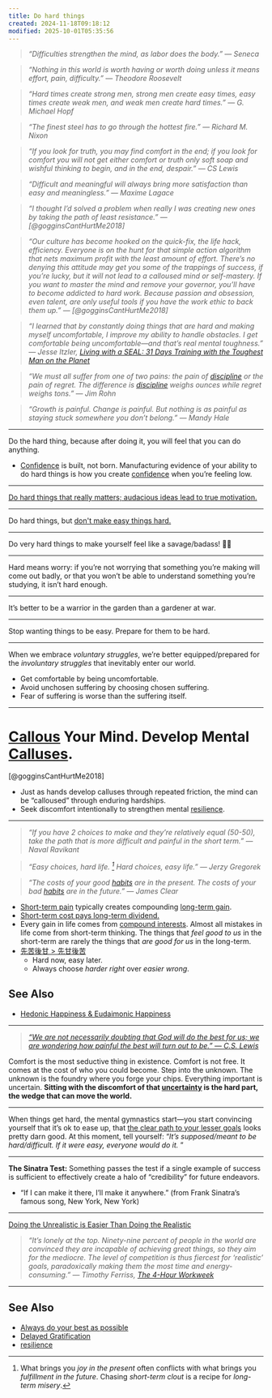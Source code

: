 ```yaml
---
title: Do hard things
created: 2024-11-18T09:18:12
modified: 2025-10-01T05:35:56
---
```


> _“Difficulties strengthen the mind, as labor does the body.” — Seneca_

> _“Nothing in this world is worth having or worth doing unless it means effort, pain, difficulty.” — Theodore Roosevelt_

> _“Hard times create strong men, strong men create easy times, easy times create weak men, and weak men create hard times.” — G. Michael Hopf_

> _“The finest steel has to go through the hottest fire.” — Richard M. Nixon_

> _“If you look for truth, you may find comfort in the end; if you look for comfort you will not get either comfort or truth only soft soap and wishful thinking to begin, and in the end, despair.” ― CS Lewis_

> _“Difficult and meaningful will always bring more satisfaction than easy and meaningless.” — Maxime Lagace_

> _“I thought I’d solved a problem when really I was creating new ones by taking the path of least resistance.” — [@gogginsCantHurtMe2018]_

> _“Our culture has become hooked on the quick-fix, the life hack, efficiency. Everyone is on the hunt for that simple action algorithm that nets maximum profit with the least amount of effort. There’s no denying this attitude may get you some of the trappings of success, if you’re lucky, but it will not lead to a calloused mind or self-mastery. If you want to master the mind and remove your governor, you’ll have to become addicted to hard work. Because passion and obsession, even talent, are only useful tools if you have the work ethic to back them up.” — [@gogginsCantHurtMe2018]_

> _“I learned that by constantly doing things that are hard and making myself uncomfortable, I improve my ability to handle obstacles. I get comfortable being uncomfortable—and that’s real mental toughness.” ― Jesse Itzler, [Living with a SEAL: 31 Days Training with the Toughest Man on the Planet](https://www.goodreads.com/work/quotes/44751808)_

> _“We must all suffer from one of two pains: the pain of [discipline](discipline-equals-freedom.md) or the pain of regret. The difference is [discipline](discipline-equals-freedom.md) weighs ounces while regret weighs tons.” — Jim Rohn_

> _“Growth is painful. Change is painful. But nothing is as painful as staying stuck somewhere you don’t belong.” — Mandy Hale_

---

Do the hard thing, because after doing it, you will feel that you can do anything.

* [Confidence](Confidence%20comes%20from%20preparation.md) is built, not born. Manufacturing evidence of your ability to do hard things is how you create [confidence](Confidence%20comes%20from%20preparation.md) when you’re feeling low.

---

[Do hard things that really matters; audacious ideas lead to true motivation.](https://blog.samaltman.com/what-i-wish-someone-had-told-me)

---

Do hard things, but [don't make easy things hard.](work-smart.md)

---

Do very hard things to make yourself feel like a savage/badass! 🐐🦍

---

Hard means worry: if you’re not worrying that something you’re making will come out badly, or that you won’t be able to understand something you’re studying, it isn’t hard enough.

---

It’s better to be a warrior in the garden than a gardener at war.

---

Stop wanting things to be easy. Prepare for them to be hard.

---

When we embrace _voluntary struggles_, we’re better equipped/prepared for the _involuntary struggles_ that inevitably enter our world.

* Get comfortable by being uncomfortable.
* Avoid unchosen suffering by choosing chosen suffering.
* Fear of suffering is worse than the suffering itself.

---

# [Callous](https://dictionary.cambridge.org/zht/%E8%A9%9E%E5%85%B8/%E8%8B%B1%E8%AA%9E-%E6%BC%A2%E8%AA%9E-%E7%B9%81%E9%AB%94/callous) Your Mind. Develop Mental [Calluses](https://dictionary.cambridge.org/zht/%E8%A9%9E%E5%85%B8/%E8%8B%B1%E8%AA%9E-%E6%BC%A2%E8%AA%9E-%E7%B9%81%E9%AB%94/callus).

[@gogginsCantHurtMe2018]

* Just as hands develop calluses through repeated friction, the mind can be “calloused” through enduring hardships.
* Seek discomfort intentionally to strengthen mental [resilience](resilience.md).

---

> _“If you have 2 choices to make and they’re relatively equal (50-50), take the path that is more difficult and painful in the short term.” — Naval Ravikant_

> _“Easy choices, hard life. [^1] Hard choices, easy life.” — Jerzy Gregorek_

> _“The costs of your good [habits](be-a-habit-and-routine-machine.md) are in the present. The costs of your bad [habits](be-a-habit-and-routine-machine.md) are in the future.” — James Clear_

* [Short-term pain](instant-gratification.md) typically creates compounding [long-term gain](Delayed%20Gratification.md).
* [Short-term cost pays long-term dividend.](Everything%20in%20life%20has%20an%20opportunity%20cost.md)
* Every gain in life comes from [compound interests](The%20Compounding%20Effect.md). Almost all mistakes in life come from short-term thinking. The things that _feel good to us_ in the short-term are rarely the things that _are good for us_ in the long-term.
* [先苦後甘 > 先甘後苦](do-hard-things.md)
	* Hard now, easy later.
	* Always choose _harder right_ over _easier wrong_.

## See Also

* [Hedonic Happiness & Eudaimonic Happiness](hedonic-happiness-and-eudaimonic-happiness.md)

---

> _[“We are not necessarily doubting that God will do the best for us; we are wondering how painful the best will turn out to be.” — C.S. Lewis](https://www.goodreads.com/quotes/615-we-are-not-necessarily-doubting-that-god-will-do-the)_

Comfort is the most seductive thing in existence. Comfort is not free. It comes at the cost of who you could become. Step into the unknown. The unknown is the foundry where you forge your chips. Everything important is uncertain. **Sitting with the discomfort of that [uncertainty](Life%20is%20chaotic.md) is the hard part, the wedge that can move the world.**

---

When things get hard, the mental gymnastics start—you start convincing yourself that it’s ok to ease up, that [the clear path to your lesser goals](https://www.goodreads.com/quotes/875504-we-are-kept-from-our-goal-not-by-obstacles-but) looks pretty darn good. At this moment, tell yourself: “_It’s supposed/meant to be hard/difficult. If it were easy, everyone would do it._ ”

---

**The Sinatra Test:** Something passes the test if a single example of success is sufficient to effectively create a halo of “credibility” for future endeavors.

* “If I can make it there, I’ll make it anywhere.” (from Frank Sinatra’s famous song, New York, New York)

---

[Doing the Unrealistic is Easier Than Doing the Realistic](https://tim.blog/2008/06/19/why-bigger-goals-less-competition-plus-eco-bounty-winners/)

> _“It’s lonely at the top. Ninety-nine percent of people in the world are convinced they are incapable of achieving great things, so they aim for the mediocre. The level of competition is thus fiercest for ‘realistic’ goals, paradoxically making them the most time and energy-consuming.” ― Timothy Ferriss, [The 4-Hour Workweek](https://www.goodreads.com/work/quotes/1885647)_

---

## See Also

* [Always do your best as possible](always-do-your-best-as-possible.md)
* [Delayed Gratification](Delayed%20Gratification.md)
* [resilience](resilience.md)

[^1]: What brings you _joy in the present_ often conflicts with what brings you _fulfillment in the future_. Chasing _short-term clout_ is a recipe for _long-term misery_.
